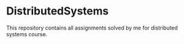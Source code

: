 # DistributedSystems
This repository contains all assignments solved by me for distributed systems course.
